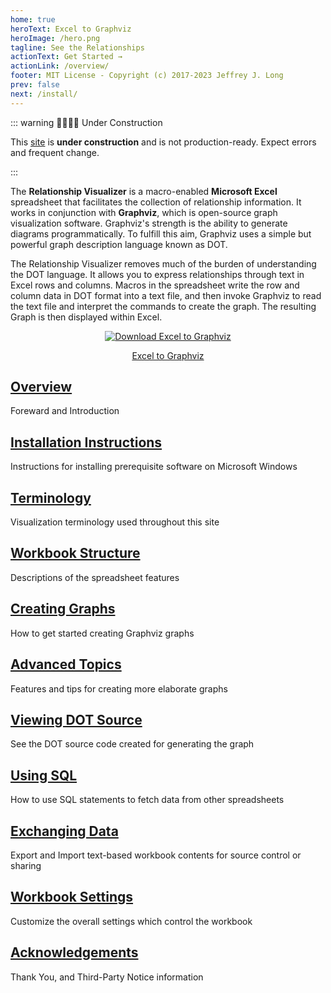 ```yaml
---
home: true
heroText: Excel to Graphviz
heroImage: /hero.png
tagline: See the Relationships
actionText: Get Started →
actionLink: /overview/
footer: MIT License - Copyright (c) 2017-2023 Jeffrey J. Long
prev: false
next: /install/
---
```


::: warning 🚧👷👷‍♀️ Under Construction

This [site](https://jjlong150.github.io/ExcelToGraphviz/) is **under construction** and is not production-ready. Expect errors and frequent change.

:::

The **Relationship Visualizer** is a macro-enabled **Microsoft Excel** spreadsheet that facilitates the collection of relationship information. It works in conjunction with **Graphviz**, which is open-source graph visualization software. Graphviz's strength is the ability to generate diagrams programmatically. To fulfill this aim, Graphviz uses a simple but powerful graph description language known as DOT.

The Relationship Visualizer removes much of the burden of understanding the DOT language. It allows you to express relationships through text in Excel rows and columns. Macros in the spreadsheet write the row and column data in DOT format into a text file, and then invoke Graphviz to read the text file and interpret the commands to create the graph. The resulting Graph is then displayed within Excel.

<center>

[![Download Excel to Graphviz](https://a.fsdn.com/con/app/sf-download-button)](https://sourceforge.net/projects/relationship-visualizer/files/latest/download)

<div class="sf-root" data-id="2597714" data-badge="oss-community-choice-white" data-metadata="achievement=oss-community-choice" style="width:125px">
    <a href="https://sourceforge.net/projects/relationship-visualizer/" target="_blank">Excel to Graphviz</a>
</div>
<script>(function () {var sc=document.createElement('script');sc.async=true;sc.src='https://b.sf-syn.com/badge_js?sf_id=2597714';var p=document.getElementsByTagName('script')[0];p.parentNode.insertBefore(sc, p);})();
</script>

</center>

<div class="features">

  <div class="feature" id="overview">
    <h2><a href="./overview">Overview</a></h2>
    <p>Foreward and Introduction</p>
  </div>

  <div class="feature" id="install-win">
    <h2><a href="./install-win">Installation Instructions</a></h2>
    <p>Instructions for installing prerequisite software on Microsoft Windows</p>
  </div>

  <div class="feature" id="terminology">
    <h2><a href="./terminology">Terminology</a></h2>
    <p>Visualization terminology used throughout this site</p>
  </div>

  <div class="feature" id="workbook">
    <h2><a href="./workbook">Workbook Structure</a></h2>
    <p>Descriptions of the spreadsheet features</p>
  </div>

  <div class="feature" id="create">
    <h2><a href="./create">Creating Graphs</a></h2>
    <p>How to get started creating Graphviz graphs</p>
  </div>

  <div class="feature" id="advanced">
    <h2><a href="./advanced">Advanced Topics</a></h2>
    <p>Features and tips for creating more elaborate graphs</p>
  </div>

  <div class="feature" id="source">
    <h2><a href="./source">Viewing DOT Source</a></h2>
    <p>See the DOT source code created for generating the graph</p>
  </div>

  <div class="feature" id="sql">
    <h2><a href="./sql">Using SQL</a></h2>
    <p>How to use SQL statements to fetch data from other spreadsheets</p>
  </div>

  <div class="feature" id="exchange">
    <h2><a href="./exchange">Exchanging Data</a></h2>
    <p>Export and Import text-based workbook contents for source control or sharing</p>
  </div>

  <div class="feature" id="settings">
    <h2><a href="./settings">Workbook Settings</a></h2>
    <p>Customize the overall settings which control the workbook</p>
  </div>

  <div class="feature" id="acknowledge">
    <h2><a href="./acknowledge">Acknowledgements</a></h2>
    <p>Thank You, and Third-Party Notice information</p>
  </div>
</div>
